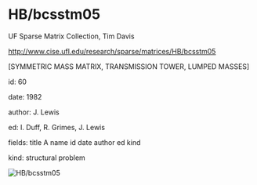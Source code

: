 # HB/bcsstm05

 UF Sparse Matrix Collection, Tim Davis

 http://www.cise.ufl.edu/research/sparse/matrices/HB/bcsstm05

 [SYMMETRIC MASS MATRIX, TRANSMISSION TOWER, LUMPED MASSES]

 id: 60

 date: 1982

 author: J. Lewis

 ed: I. Duff, R. Grimes, J. Lewis

 fields: title A name id date author ed kind

 kind: structural problem

![HB/bcsstm05](http://www2.research.att.com/~yifanhu/GALLERY/GRAPHS/GIF_SMALL/HB@bcsstm05.gif)